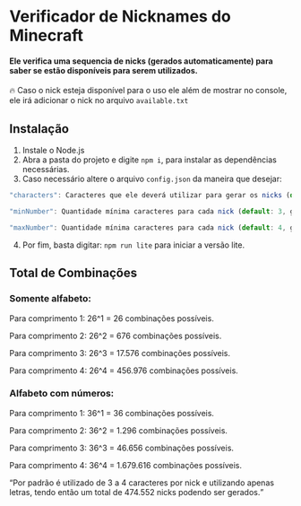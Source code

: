# Verificador de Nicknames do Minecraft
<h4>Ele verifica uma sequencia de nicks (gerados automaticamente) para saber se estão disponíveis para serem utilizados.</h4>

🔥 Caso o nick esteja disponível para o uso ele além de mostrar no console, ele irá adicionar o nick no arquivo `available.txt`


## Instalação

1. Instale o Node.js
2. Abra a pasta do projeto e digite `npm i`, para instalar as dependências necessárias.
3. Caso necessário altere o arquivo `config.json` da maneira que desejar:
  ```js
  "characters": Caracteres que ele deverá utilizar para gerar os nicks (default: abcdefghijklmnopqrstuvwxyz) para gerar apenas com letras, pode ser adicionado números também.

  "minNumber": Quantidade mínima caracteres para cada nick (default: 3, gerando nicks com no mínimo 3 caracteres)

  "maxNumber": Quantidade mínima caracteres para cada nick (default: 4, gerando nicks com no máximo 4 caracteres)
  ```
4. Por fim, basta digitar: `npm run lite` para iniciar a versão lite.

## Total de Combinações

### Somente alfabeto:
<p> Para comprimento 1: 26^1 = 26 combinações possíveis.</p>
<p> Para comprimento 2: 26^2 = 676 combinações possíveis.</p>
<p> Para comprimento 3: 26^3 = 17.576 combinações possíveis.</p>
<p> Para comprimento 4: 26^4 = 456.976 combinações possíveis.</p>

### Alfabeto com números:
<p> Para comprimento 1: 36^1 = 36 combinações possíveis.</p>
<p> Para comprimento 2: 36^2 = 1.296 combinações possíveis.</p>
<p> Para comprimento 3: 36^3 = 46.656 combinações possíveis.</p>
<p> Para comprimento 4: 36^4 = 1.679.616 combinações possíveis.</p>

<q>Por padrão é utilizado de 3 a 4 caracteres por nick e utilizando apenas letras, tendo então um total de 474.552 nicks podendo ser gerados.</q>